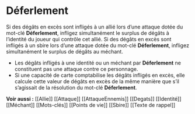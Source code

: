 # Déferlement
Si des dégâts en excès sont infligés à un allié lors d’une attaque dotée du mot-clé **Déferlement**, infligez simultanément le surplus de dégâts à l’identité du joueur qui contrôle cet allié. Si des dégâts en excès sont infligés à un sbire lors d’une attaque dotée du mot-clé **Déferlement**, infligez simultanément le surplus de dégâts au méchant.
- Les dégâts infligés à une identité ou un méchant par **Déferlement** ne constituent pas une attaque contre ce personnage.
- Si une capacité de carte comptabilise les dégâts infligés en excès, elle calcule cette valeur de dégâts en excès de la même manière que s’il s’agissait de la résolution du mot-clé **Déferlement**.

**Voir aussi :**
[[Allie]]
[[Attaque]]
[[AttaqueEnnemis]]
[[Degats]]
[[Identité]]
[[Méchant]]
[[Mots-clés]]
[[Points de vie]]
[[Sbire]]
[[Texte de rappel]]